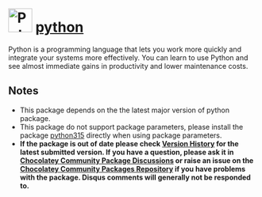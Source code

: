# <img src="https://cdn.jsdelivr.net/gh/chocolatey-community/chocolatey-packages@edba4a5849ff756e767cba86641bea97ff5721fe/icons/python.svg" width="48" height="48" alt="Python logo"/> [python](https://chocolatey.org/packages/python)

Python is a programming language that lets you work more quickly and integrate your systems more effectively. You can learn to use Python and see almost immediate gains in productivity and lower maintenance costs.

## Notes

- This package depends on the the latest major version of python package.
- This package do not support package parameters, please install the package [python315](https://chocolatey.org/packages/python315) directly when using package parameters.
- **If the package is out of date please check [Version History](#versionhistory) for the latest submitted version. If you have a question, please ask it in [Chocolatey Community Package Discussions](https://github.com/chocolatey-community/chocolatey-packages/discussions) or raise an issue on the [Chocolatey Community Packages Repository](https://github.com/chocolatey-community/chocolatey-packages/issues) if you have problems with the package. Disqus comments will generally not be responded to.**
